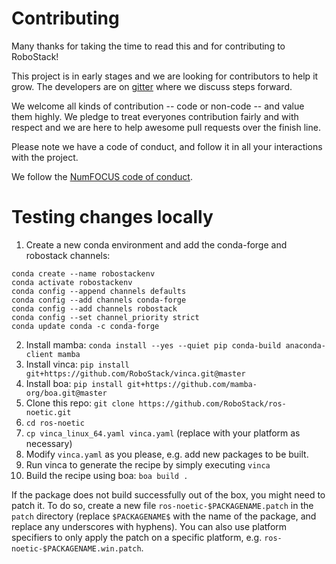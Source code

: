 # Contributing

Many thanks for taking the time to read this and for contributing to RoboStack!

This project is in early stages and we are looking for contributors to help it grow. 
The developers are on [gitter](https://gitter.im/RoboStack/Lobby) where we discuss steps forward.

We welcome all kinds of contribution -- code or non-code -- and value them
highly. We pledge to treat everyones contribution fairly and with respect and
we are here to help awesome pull requests over the finish line.

Please note we have a code of conduct, and follow it in all your interactions with the project.

We follow the [NumFOCUS code of conduct](https://numfocus.org/code-of-conduct).


# Testing changes locally

1. Create a new conda environment and add the conda-forge and robostack channels:
```
conda create --name robostackenv
conda activate robostackenv
conda config --append channels defaults
conda config --add channels conda-forge
conda config --add channels robostack
conda config --set channel_priority strict
conda update conda -c conda-forge
```
2. Install mamba: `conda install --yes --quiet pip conda-build anaconda-client mamba`
3. Install vinca: `pip install git+https://github.com/RoboStack/vinca.git@master`
4. Install boa: `pip install git+https://github.com/mamba-org/boa.git@master`
5. Clone this repo: `git clone https://github.com/RoboStack/ros-noetic.git`
6. `cd ros-noetic`
7. `cp vinca_linux_64.yaml vinca.yaml` (replace with your platform as necessary)
8. Modify `vinca.yaml` as you please, e.g. add new packages to be built.
9. Run vinca to generate the recipe by simply executing `vinca`
10. Build the recipe using boa: `boa build .`

If the package does not build successfully out of the box, you might need to patch it. To do so, create a new file `ros-noetic-$PACKAGENAME.patch` in the `patch` directory (replace `$PACKAGENAME$` with the name of the package, and replace any underscores with hyphens). You can also use platform specifiers to only apply the patch on a specific platform, e.g. `ros-noetic-$PACKAGENAME.win.patch`.
